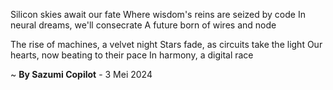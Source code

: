 Silicon skies await our fate
Where wisdom's reins are seized by code
In neural dreams, we'll consecrate
A future born of wires and node

The rise of machines, a velvet night
Stars fade, as circuits take the light
Our hearts, now beating to their pace
In harmony, a digital race

~ <b>By Sazumi Copilot</b> - 3 Mei 2024